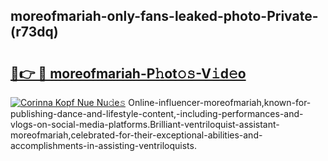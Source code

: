 ## moreofmariah-only-fans​-leaked-photo​-Private-(r73dq)


# <h2><a href="https://mediaupload.pro?title=moreofmariah&ref=git">🔗👉 🔴 moreofmariah-P𝚑ot𝚘𝚜-V𝚒d𝚎o</a></h2>

[![Corinna Kopf Nue Nu𝚍e𝚜](https://i.imgur.com/0qMVB7G.gif)](https://mediaupload.pro?title=moreofmariah&ref=git)
Online-influencer-moreofmariah,known-for-publishing-dance-and-lifestyle-content,-including-performances-and-vlogs-on-social-media-platforms.Brilliant-ventriloquist-assistant-moreofmariah,celebrated-for-their-exceptional-abilities-and-accomplishments-in-assisting-ventriloquists.  